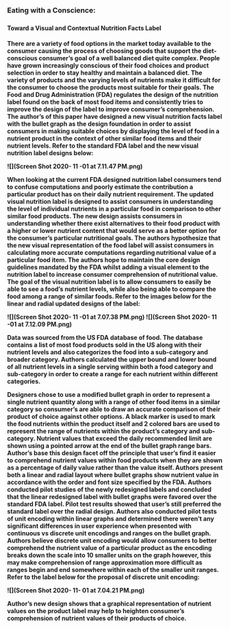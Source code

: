 <h3> Eating with a Conscience: <h3/>
<h4> Toward a Visual and Contextual Nutrition Facts Label <h4/>

<p> There are a variety of food options in the market today available to the consumer causing the process of choosing goods that support the diet-conscious consumer’s goal of a well balanced diet quite complex. People have grown increasingly conscious of their food choices and product selection in order to stay healthy and maintain a balanced diet. The variety of products and the varying levels of nutrients make it difficult for the consumer to choose the products most suitable for their goals. The Food and Drug Administration (FDA) regulates the design of the nutrition label found on the back of most food items and consistently tries to improve the design of the label to improve consumer’s comprehension. The author’s of this paper have designed a new visual nutrition facts label with the bullet graph as the design foundation in order to assist consumers in making suitable choices by displaying the level of food in a nutrient product in the context of other similar food items and their nutrient levels. Refer to the standard FDA label and the new visual nutrition label designs below: <p/>

![](Screen Shot 2020- 11 -01 at 7.11.47 PM.png)


<p> When looking at the current FDA designed nutrition label consumers tend to confuse computations and poorly estimate the contribution a particular product has on their daily nutrient requirement. The updated visual nutrition label is designed to assist consumers in understanding the level of individual nutrients in a particular food in comparison to other similar food products. The new design assists consumers in understanding whether there exist alternatives to their food product with a higher or lower nutrient content that would serve as a better option for the consumer’s particular nutritional goals. The authors hypothesize that the new visual representation of the food label will assist consumers in calculating more accurate computations regarding nutritional value of a particular food item. The authors hope to maintain the core design guidelines mandated by the FDA whilst adding a visual element to the nutrition label to increase consumer comprehension of nutritional value. The goal of the visual nutrition label is to allow consumers to easily be able to see a food’s nutrient levels, while also being able to compare the food among a range of similar foods. Refer to the images below for the linear and radial updated designs of the label: <p/>
![](Screen Shot 2020- 11 -01 at 7.07.38 PM.png)
![](Screen Shot 2020- 11 -01 at 7.12.09 PM.png)
<p> Data was sourced from the US FDA database of food. The database contains a list of most food products sold in the US along with their nutrient levels and also categorizes the food into a sub-category and broader category. Authors calculated the upper bound and lower bound of all nutrient levels in a single serving within both a food category and sub-category in order to create a range for each nutrient within different categories. <p/>


<p> Designers chose to use a modified bullet graph in order to represent a single nutrient quantity along with a range of other food items in a similar category so consumer’s are able to draw an accurate comparison of their product of choice against other options. A black marker is used to mark the food nutrients within the product itself and 2 colored bars are used to represent the range of nutrients within the product’s category and sub-category. Nutrient values that exceed the daily recommended limit are shown using a pointed arrow at the end of the bullet graph range bars. Author’s base this design facet off the principle that user’s find it easier to comprehend nutrient values within food products when they are shown as a percentage of daily value rather than the value itself. Authors present both a linear and radial layout where bullet graphs show nutrient value in accordance with the order and font size specified by the FDA. Authors conducted pilot studies of the newly redesigned labels and concluded that the linear redesigned label with bullet graphs were favored over the standard FDA label. Pilot test results showed that user’s still preferred the standard label over the radial design. Authors also conducted pilot tests of unit encoding within linear graphs and determined there weren’t any significant differences in user experience when presented with continuous vs discrete unit encodings and ranges on the bullet graph. Authors believe  discrete unit encoding would allow consumers to better comprehend the nutrient value of a particular product as the encoding breaks down the scale into 10 smaller units on the graph however, this may make comprehension of range approximation more difficult as ranges begin and end somewhere within each of the smaller unit ranges. Refer to the label below for the proposal of discrete unit encoding: <p/>
![](Screen Shot 2020- 11- 01 at 7.04.21 PM.png)
<p> Author’s new design shows that a graphical representation of nutrient values on the product label may help to heighten consumer’s comprehension of nutrient values of their products of choice. <p/>